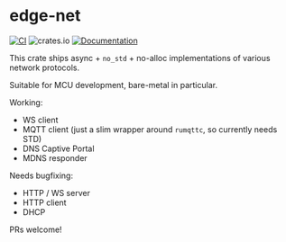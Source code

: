 # edge-net

[![CI](https://github.com/ivmarkov/edge-net/actions/workflows/ci.yml/badge.svg)](https://github.com/ivmarkov/edge-net/actions/workflows/ci.yml)
![crates.io](https://img.shields.io/crates/v/edge-net.svg)
[![Documentation](https://docs.rs/edge-net/badge.svg)](https://docs.rs/edge-net)

This crate ships async + `no_std` + no-alloc implementations of various network protocols.

Suitable for MCU development, bare-metal in particular.

Working:
* WS client
* MQTT client (just a slim wrapper around `rumqttc`, so currently needs STD)
* DNS Captive Portal
* MDNS responder

Needs bugfixing:
* HTTP / WS server
* HTTP client
* DHCP

PRs welcome!
